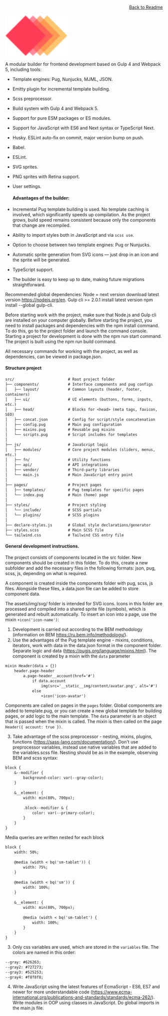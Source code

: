 <p align="right">
    <a href="../README.md">Back to Readme</a>
</p>

<img width="200" height="auto" src="../src/assets/img/Logo.svg" title="Starter Boilerplate" alt="Starter Boilerplate" align="center">

A modular builder for frontend development based on Gulp 4 and Webpack 5, including tools:
- Template engines: Pug, Nunjucks, MJML, JSON.
- Emitty plugin for incremental template building.
- Scss preprocessor.
- Build system with Gulp 4 and Webpack 5.
- Support for pure ESM packages or ES modules.
- Support for JavaScript with ES6 and Next syntax or TypeScript Next.
- Husky. ESLint auto-fix on commit, major version bump on push.
- Babel.
- ESLint.
- SVG sprites.
- PNG sprites with Retina support.
- User settings.

  #### Advantages of the builder:
- Incremental Pug template building is used. No template caching is involved, which significantly speeds up compilation. As the project grows, build speed remains consistent because only the components that change are recompiled.
- Ability to import styles both in JavaScript and via `scss use`.
- Option to choose between two template engines: Pug or Nunjucks.
- Automatic sprite generation from SVG icons — just drop in an icon and the sprite will be generated.
- TypeScript support.
- The builder is easy to keep up to date, making future migrations straightforward.

Recommended global dependencies:
Node = next version download latest version https://nodejs.org/en.
Gulp cli >= 2.0.1 install latest version npm install --global gulp-cli.

Before starting work with the project, make sure that Node.js and Gulp cli are installed on your computer globally.
Before starting the project, you need to install packages and dependencies with the npm install command. To do this, go to the project folder and launch the command console.
Starting a project for development is done with the npm run start command.
The project is built using the npm run build command.

All necessary commands for working with the project, as well as dependencies, can be viewed in package.json.
#### Structure project
```commandline
src/                        # Root project folder
├── components/             # Interface components and pug configs
│   ├── layout/             # Common layouts (header, footer, containers)
│   ├── ui/                 # UI elements (buttons, forms, inputs, etc.)
│   ├── head/               # Blocks for <head> (meta tags, favicon, SEO)
│   ├── concat.json         # Config for script/style concatenation
│   ├── config.pug          # Main pug configuration
│   ├── mixins.pug          # Reusable pug mixins
│   └── scripts.pug         # Script includes for templates
│
├── js/                     # JavaScript logic
│   ├── modules/            # Core project modules (sliders, menus, etc.)
│   ├── fn/                 # Utility functions
│   ├── api/                # API integrations
│   ├── vendor/             # Third-party libraries
│   └── main.js             # Main JavaScript entry point
│
├── pages/                  # Project pages
│   ├── templates/          # Pug templates for specific pages
│   └── index.pug           # Main (home) page
│
├── styles/                 # Project styling
│   └── include/            # SCSS partials
│   └── plugins/            # SCSS plugins           
│
├── declare-styles.js       # Global style declarations/generator
├── styles.scss             # Main SCSS file
└── tailwind.css            # Tailwind CSS entry file
```

#### General development instructions.
The project consists of components located in the src folder.
New components should be created in this folder. To do this, create a new subfolder and add the necessary files in the following formats: json, pug, scss, js, depending on what is required.

A component is created inside the components folder with pug, scss, js files. Alongside these files, a data.json file can be added to store component data.

The assets/img/svg/ folder is intended for SVG icons. Icons in this folder are processed and compiled into a shared sprite file (symbols), which is generated and rebuilt automatically.
To insert an icon into a page, use the mixin `+icon('icon-name')`:

1. Development is carried out according to the BEM methodology (information on BEM https://ru.bem.info/methodology/).
2. Use the advantages of the Pug template engine - mixins, conditions, iterators, work with data in the data.json format in the component folder. Separate logic and data (https://pugjs.org/language/mixins.html).
   The component is created by a mixin with the `data` parameter
```commandline
mixin Header(data = {})
    header.page-header
        a.page-header__account(href='#')
            if data.account
                img(src='__static__img/content/avatar.png', alt='#')
            else
                +icon('icon-avatar')
```
Components are called on pages in the `pages` folder. Global components are added to template.pug, or you can create a new global template for building pages, or add logic to the main template. The `data` parameter is an object that is passed when the mixin is called. The mixin is then called on the page `Header({ account: true })`.

3. Take advantage of the scss preprocessor - nesting, mixins, plugins, functions (https://sass-lang.com/documentation/).
   Don't use preprocessor variables, instead use native variables that are added to the variables.scss file.
   Nesting should be as in the example, observing BEM and scss syntax:
```commandline
block {
    &--modifier {
        background-color: var(--gray-color);
    }

    &__element: {
        width: min(80%, 700px);

        .block--modifier & {
            color: var(--primary-color);
        }
    }
}
```
Media queries are written nested for each block
```commandline
block {
    width: 50%;

    @media (width < bq('sm-tablet')) {
        width: 75%;
    }

    @media (width < bq('sm')) {
        width: 100%;
    }

    &__element: {
        width: min(80%, 700px);

        @media (width < bq('sm-tablet') {
            width: 100%;
        }
    }
}
```
3) Only css variables are used, which are stored in the `variables` file. The colors are named in this order:
```commandline
--gray: #626263;
--gray2: #727273;
--gray3: #525253;
--gray4: #f8f8f8;
```
4. Write JavaScript using the latest features of EcmaScript - ES6, ES7 and newer for more understandable code (https://www.ecma-international.org/publications-and-standards/standards/ecma-262/). Write modules in OOP using classes in JavaScript.
   Do global imports in the main.js file.
